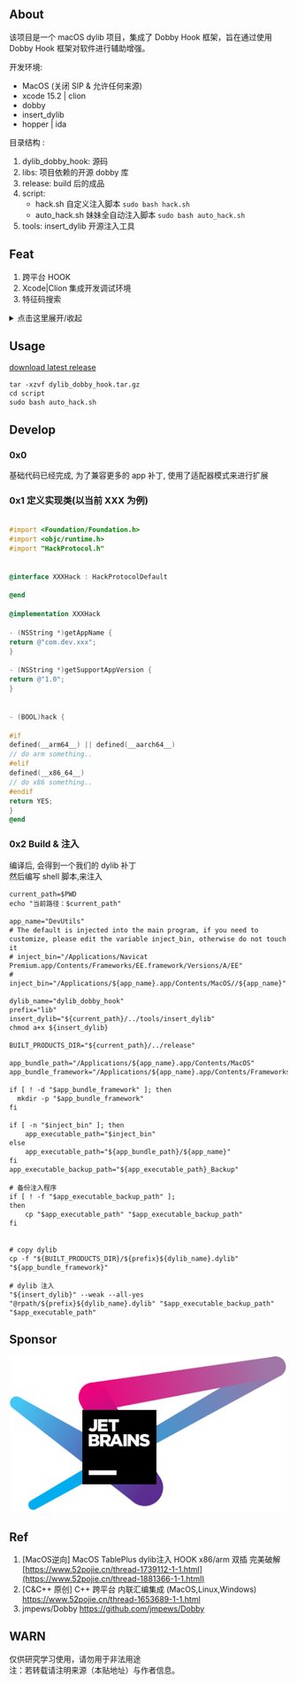 ## About

该项目是一个 macOS dylib 项目，集成了 Dobby Hook 框架，旨在通过使用 Dobby Hook 框架对软件进行辅助增强。

开发环境:

- MacOS (关闭 SIP & 允许任何来源)
- xcode 15.2 | clion
- dobby
- insert_dylib
- hopper | ida

目录结构 :

1. dylib_dobby_hook: 源码
2. libs:  项目依赖的开源 dobby 库
3. release:  build 后的成品
4. script:
    - hack.sh 自定义注入脚本 `sudo bash hack.sh`
    - auto_hack.sh 妹妹全自动注入脚本 `sudo bash auto_hack.sh`
5. tools: insert_dylib 开源注入工具

## Feat

1. 跨平台 HOOK
2. Xcode|Clion 集成开发调试环境
3. 特征码搜索

<details>
  <summary>点击这里展开/收起</summary>

| App             | version | x86 | arm | Download                                     | SIP | Author              |
|-----------------|---------|-----|-----|----------------------------------------------|-----|---------------------|
| TablePlus       | 6.*     | ✔   | ✔   | https://tableplus.com/                       |     |                     |
| DevUtils        | 1.*     | ✔   | ✔   | https://devutils.com/                        |     |                     |
| AirBuddy        | 2.*     | ✔   | ✔   | https://v2.airbuddy.app/download             |     |                     |
| Navicat Premium | 17.*    | ✔   | ✔   | App Store                                    |     |                     |
| Paste           | 4.1.3   | ✘   | ✔   | App Store                                    |     | LeeeMooo            |
| Transmit        | 5.*     | ✔   | ✔   | https://panic.com/transmit/#download         |     |                     |
| AnyGo           | 7.*     | ✔   | ✔   | https://itoolab.com/gps-location-changer/    |     |                     |
| Downie          | 4.*     | ✔   | ✔   | https://software.charliemonroe.net/downie/   |     |                     |
| Permute         | 3.*     | ✔   | ✔   | https://software.charliemonroe.net/permute/  |     |                     |
| ProxyMan        | 5.      | ✔   | ✔   | https://proxyman.io/                         |     |                     |
| Movist Pro      | 2.*     | ✔   | ✔   | https://movistprime.com/                     |     |                     |
| Surge           | 5.7.*   | ✔   | ✔   | https://nssurge.com/                         | ON  |                     |
| Infuse          | 7.7.*   | ✔   | ✔   | App Store                                    |     |                     |
| MacUpdater      | 3.      | ✔   | ✔   | https://www.corecode.io/macupdater/#download |     |                     |
| CleanShotX      | 4.      | ✔   | ✔   | https://updates.getcleanshot.com/v3/         |     |                     |
| ForkLift        | 4.      | ✔   | ✔   | https://binarynights.com/                    | ON  |                     |
| IDA Pro         | 9.      | ✔   | ✔   | https://out5.hex-rays.com/beta90_6ba923/     |     | alula               |

</details>

## Usage

[download latest release](https://github.com/marlkiller/dylib_dobby_hook/releases/download/latest/dylib_dobby_hook.tar.gz)

```shell
tar -xzvf dylib_dobby_hook.tar.gz
cd script 
sudo bash auto_hack.sh
```

## Develop

### 0x0

基础代码已经完成, 为了兼容更多的 app 补丁, 使用了适配器模式来进行扩展

### 0x1 定义实现类(以当前 XXX 为例)

```objective-c

#import <Foundation/Foundation.h>
#import <objc/runtime.h>
#import "HackProtocol.h"


@interface XXXHack : HackProtocolDefault

@end

@implementation XXXHack

- (NSString *)getAppName {
return @"com.dev.xxx";
}

- (NSString *)getSupportAppVersion {
return @"1.0";
}


- (BOOL)hack {

#if
defined(__arm64__) || defined(__aarch64__)
// do arm something..
#elif
defined(__x86_64__)
// do x86 something..
#endif
return YES;
}
@end

```

### 0x2 Build & 注入

编译后, 会得到一个我们的 dylib 补丁  
然后编写 shell 脚本,来注入

```shell
current_path=$PWD
echo "当前路径：$current_path"

app_name="DevUtils"
# The default is injected into the main program, if you need to customize, please edit the variable inject_bin, otherwise do not touch it
# inject_bin="/Applications/Navicat Premium.app/Contents/Frameworks/EE.framework/Versions/A/EE"
# inject_bin="/Applications/${app_name}.app/Contents/MacOS//${app_name}"

dylib_name="dylib_dobby_hook"
prefix="lib"
insert_dylib="${current_path}/../tools/insert_dylib"
chmod a+x ${insert_dylib}

BUILT_PRODUCTS_DIR="${current_path}/../release"

app_bundle_path="/Applications/${app_name}.app/Contents/MacOS"
app_bundle_framework="/Applications/${app_name}.app/Contents/Frameworks/"

if [ ! -d "$app_bundle_framework" ]; then
  mkdir -p "$app_bundle_framework"
fi

if [ -n "$inject_bin" ]; then
    app_executable_path="$inject_bin"
else
    app_executable_path="${app_bundle_path}/${app_name}"
fi
app_executable_backup_path="${app_executable_path}_Backup"

# 备份注入程序
if [ ! -f "$app_executable_backup_path" ];
then
    cp "$app_executable_path" "$app_executable_backup_path"
fi


# copy dylib
cp -f "${BUILT_PRODUCTS_DIR}/${prefix}${dylib_name}.dylib" "${app_bundle_framework}"

# dylib 注入
"${insert_dylib}" --weak --all-yes "@rpath/${prefix}${dylib_name}.dylib" "$app_executable_backup_path" "$app_executable_path"
```

## Sponsor

[![JetBrains](jetbrains.svg)](https://www.jetbrains.com/?from=dylib_dobby_hook "JetBrains")

## Ref

1. [MacOS逆向] MacOS TablePlus dylib注入 HOOK x86/arm 双插
   完美破解 [https://www.52pojie.cn/thread-1739112-1-1.html](https://www.52pojie.cn/thread-1881366-1-1.html)
2. [C&C++ 原创] C++ 跨平台 内联汇编集成 (MacOS,Linux,Windows) https://www.52pojie.cn/thread-1653689-1-1.html
3. jmpews/Dobby https://github.com/jmpews/Dobby

## WARN

仅供研究学习使用，请勿用于非法用途  
注：若转载请注明来源（本贴地址）与作者信息。

